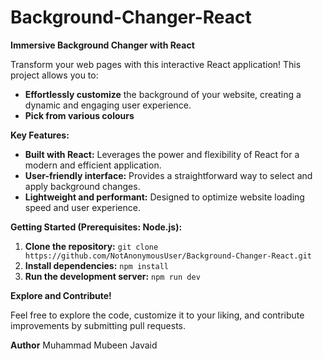 # Background-Changer-React
 
**Immersive Background Changer with React**

Transform your web pages with this interactive React application! This project allows you to:

- **Effortlessly customize** the background of your website, creating a dynamic and engaging user experience.
- **Pick from various colours**

**Key Features:**

- **Built with React:** Leverages the power and flexibility of React for a modern and efficient application.
- **User-friendly interface:** Provides a straightforward way to select and apply background changes.
- **Lightweight and performant:** Designed to optimize website loading speed and user experience.

**Getting Started (Prerequisites: Node.js):**

1. **Clone the repository:** `git clone https://github.com/NotAnonymousUser/Background-Changer-React.git`
2. **Install dependencies:** `npm install`
3. **Run the development server:** `npm run dev`

**Explore and Contribute!**

Feel free to explore the code, customize it to your liking, and contribute improvements by submitting pull requests.

**Author**
Muhammad Mubeen Javaid

